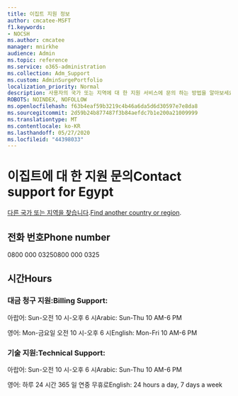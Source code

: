 ```yaml
---
title: 이집트 지원 정보
author: cmcatee-MSFT
f1.keywords:
- NOCSH
ms.author: cmcatee
manager: mnirkhe
audience: Admin
ms.topic: reference
ms.service: o365-administration
ms.collection: Adm_Support
ms.custom: AdminSurgePortfolio
localization_priority: Normal
description: 사용자의 국가 또는 지역에 대 한 지원 서비스에 문의 하는 방법을 알아보세요.
ROBOTS: NOINDEX, NOFOLLOW
ms.openlocfilehash: f63b4eaf59b3219c4b46a6da5d6d30597e7e8da8
ms.sourcegitcommit: 2d59b24b877487f3b84aefdc7b1e200a21009999
ms.translationtype: MT
ms.contentlocale: ko-KR
ms.lasthandoff: 05/27/2020
ms.locfileid: "44398033"
---
```

# <a name="contact-support-for-egypt"></a><span data-ttu-id="6e475-103">이집트에 대 한 지원 문의</span><span class="sxs-lookup"><span data-stu-id="6e475-103">Contact support for Egypt</span></span>

<span data-ttu-id="6e475-104">[다른 국가 또는 지역을 찾습니다](../contact-support-for-business-products.md).</span><span class="sxs-lookup"><span data-stu-id="6e475-104">[Find another country or region](../contact-support-for-business-products.md).</span></span>

## <a name="phone-number"></a><span data-ttu-id="6e475-105">전화 번호</span><span class="sxs-lookup"><span data-stu-id="6e475-105">Phone number</span></span>
<span data-ttu-id="6e475-106">0800 000 0325</span><span class="sxs-lookup"><span data-stu-id="6e475-106">0800 000 0325</span></span>

## <a name="hours"></a><span data-ttu-id="6e475-107">시간</span><span class="sxs-lookup"><span data-stu-id="6e475-107">Hours</span></span>
### <a name="billing-support"></a><span data-ttu-id="6e475-108">대금 청구 지원:</span><span class="sxs-lookup"><span data-stu-id="6e475-108">Billing Support:</span></span>

<span data-ttu-id="6e475-109">아랍어: Sun-오전 10 시-오후 6 시</span><span class="sxs-lookup"><span data-stu-id="6e475-109">Arabic: Sun-Thu 10 AM-6 PM</span></span>

<span data-ttu-id="6e475-110">영어: Mon-금요일 오전 10 시-오후 6 시</span><span class="sxs-lookup"><span data-stu-id="6e475-110">English: Mon-Fri 10 AM-6 PM</span></span>

### <a name="technical-support"></a><span data-ttu-id="6e475-111">기술 지원:</span><span class="sxs-lookup"><span data-stu-id="6e475-111">Technical Support:</span></span>

<span data-ttu-id="6e475-112">아랍어: Sun-오전 10 시-오후 6 시</span><span class="sxs-lookup"><span data-stu-id="6e475-112">Arabic: Sun-Thu 10 AM-6 PM</span></span>

<span data-ttu-id="6e475-113">영어: 하루 24 시간 365 일 연중 무휴로</span><span class="sxs-lookup"><span data-stu-id="6e475-113">English: 24 hours a day, 7 days a week</span></span>
